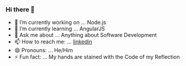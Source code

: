 ### Hi there 👋




- 🔭 I’m currently working on ... Node.js 
- 🌱 I’m currently learning ... AngularJS
- 💬 Ask me about ... Anything about Software Development
- 📫 How to reach me: ... [linkedin](https://www.linkedin.com/in/mahaprasad-nayak-b7bbb5153/)
- 😄 Pronouns: ... He/Him
- ⚡ Fun fact: ... My hands are stained with the Code of my Reflection


